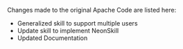 Changes made to the original Apache Code are listed here:
- Generalized skill to support multiple users
- Update skill to implement NeonSkill
- Updated Documentation